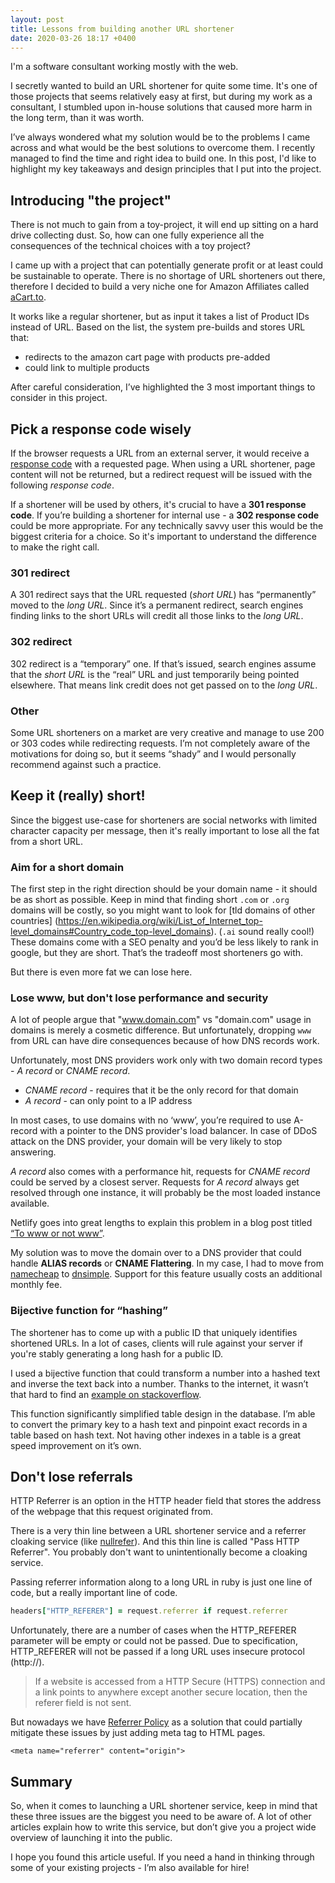 ```yaml
---
layout: post
title: Lessons from building another URL shortener
date: 2020-03-26 18:17 +0400
---
```



I'm a software consultant working mostly with the web.

I secretly wanted to build an URL shortener for quite some time.  It's one of those projects that seems relatively easy at first, but during my work as a consultant, I stumbled upon in-house solutions that caused more harm in the long term, than it was worth.

I’ve always wondered what my solution would be to the problems I came across and what would be the best solutions to overcome them. I recently managed to find the time and right idea to build one. In this post, I'd like to highlight my key takeaways and design principles that I put into the project.

## Introducing "the project"
There is not much to gain from a toy-project, it will end up sitting on a hard drive collecting dust. So, how can one fully experience all the consequences of the technical choices with a toy project?

I came up with a project that can potentially generate profit or at least could be sustainable to operate.  There is no shortage of URL shorteners out there, therefore I decided to build a very niche one for Amazon Affiliates called [aCart.to](https://acart.to). 

It works like a regular shortener, but as input it takes a list of Product IDs instead of URL. Based on the list, the system pre-builds and stores URL that:

- redirects to the amazon cart page with products pre-added
- could link to multiple products

After careful consideration, I’ve highlighted the 3 most important things to consider in this project.

## Pick a response code wisely
If the browser requests a URL from an external server, it would receive a [response code](https://en.wikipedia.org/wiki/List_of_HTTP_status_codes) with a requested page. When using a URL shortener, page content will not be returned, but a redirect request will be issued with the following _response code_.


If a shortener will be used by others, it's crucial to have a __301 response code__. If you’re building a shortener for internal use - a __302 response code__ could be more appropriate. For any technically savvy user this would be the biggest criteria for a choice. So it's important to understand the difference to make the right call.
### 301 redirect
A 301 redirect says that the URL requested (_short URL_) has “permanently” moved to the _long URL_. Since it’s a permanent redirect, search engines finding links to the short URLs will credit all those links to the _long URL_.
### 302 redirect
302 redirect is a “temporary” one. If that’s issued, search engines assume that the _short URL_ is the “real” URL and just temporarily being pointed elsewhere. That means link credit does not get passed on to the _long URL_.
### Other
Some URL shorteners on a market are very creative and manage to use 200 or 303 codes while redirecting requests. I’m not completely aware of the motivations for doing so, but it seems “shady” and I would personally recommend against such a practice.
## Keep it (really) short!
Since the biggest use-case for shorteners are social networks with limited character capacity per message, then it's really important to lose all the fat from a short URL.
### Aim for a short domain
The first step in the right direction should be your domain name - it should be as short as possible. Keep in mind that finding short  `.com` or `.org` domains will be costly, so you might want to look for [tld domains of other countries] (https://en.wikipedia.org/wiki/List_of_Internet_top-level_domains#Country_code_top-level_domains). (`.ai` sound really cool!) These domains come with a SEO penalty and you’d be less likely to rank in google, but they are short. That’s the tradeoff most shorteners go with.

But there is even more fat we can lose here.
### Lose www, but don't lose performance and security
A lot of people argue that "www.domain.com" vs "domain.com" usage in domains is merely a cosmetic difference. But unfortunately, dropping `www` from URL can have dire consequences because of how DNS records work.

Unfortunately, most DNS providers work only with two domain record types - _A record_ or _CNAME record_.

- *CNAME record* - requires that it be the only record for that domain
- *A record* - can only point to a IP address

In most cases, to use domains with no ‘www’, you’re required to use A-record with a pointer to the DNS provider's load balancer. In case of DDoS attack on the DNS provider, your domain will be very likely to stop answering.

_A record_ also comes with a performance hit, requests for _CNAME record_ could be served by a closest server. Requests for _A record_ always get resolved through one instance, it will probably be the most loaded instance available.

Netlify goes into great lengths to explain this problem in a blog post titled [“To www or not www”](https://www.netlify.com/blog/2017/02/28/to-www-or-not-www/).

My solution was to move the domain over to a DNS provider that could handle __ALIAS records__ or __CNAME Flattering__. In my case, I had to move from [namecheap](https://namecheap.com) to [dnsimple](https://dnsimple.com). Support for this feature usually costs an additional monthly fee. 
### Bijective function for “hashing”
The shortener has to come up with a public ID that uniquely identifies shortened URLs. In a lot of cases, clients will rule against your server if you're stably generating a long hash for a public ID.
 
I used a bijective function that could transform a number into a hashed text and inverse the text back into a number. Thanks to the internet, it wasn’t that hard to find an [example on stackoverflow](https://stackoverflow.com/questions/742013/how-do-i-create-a-url-shortener/742047#742047).

This function significantly simplified table design in the database. I’m able to convert the primary key to a hash text and pinpoint exact records in a table based on hash text. Not having other indexes in a table is a great speed improvement on it’s own. 
## Don't lose referrals
HTTP Referrer is an option in the HTTP header field that stores the address of the webpage that this request originated from.

There is a very thin line between a URL shortener service and a referrer cloaking service (like [nullrefer](http://www.nullrefer.com)). And this thin line is called "Pass HTTP Referrer". You probably don't want to unintentionally become a cloaking service.

Passing referrer information along to a long URL in ruby is just one line of code, but a really important line of code.

```ruby
headers["HTTP_REFERER"] = request.referrer if request.referrer
```

Unfortunately, there are a number of cases when the HTTP_REFERER parameter will be empty or could not be passed. Due to specification, HTTP_REFERER will not be passed if a long URL uses insecure protocol (http://). 

> If a website is accessed from a HTTP Secure (HTTPS) connection and a link points to anywhere except another secure location, then the referer field is not sent.

But nowadays we have [Referrer Policy](https://w3c.github.io/webappsec-referrer-policy/) as a solution that could partially mitigate these issues by just adding meta tag to HTML pages.

```
<meta name="referrer" content="origin">
```
## Summary
So, when it comes to launching a URL shortener service, keep in mind that these three issues are the biggest you need to be aware of. A lot of other articles explain how to write this service, but don’t give you a project wide overview of launching it into the public.

I hope you found this article useful. If you need a hand in thinking through some of your existing projects - I’m also available for hire!